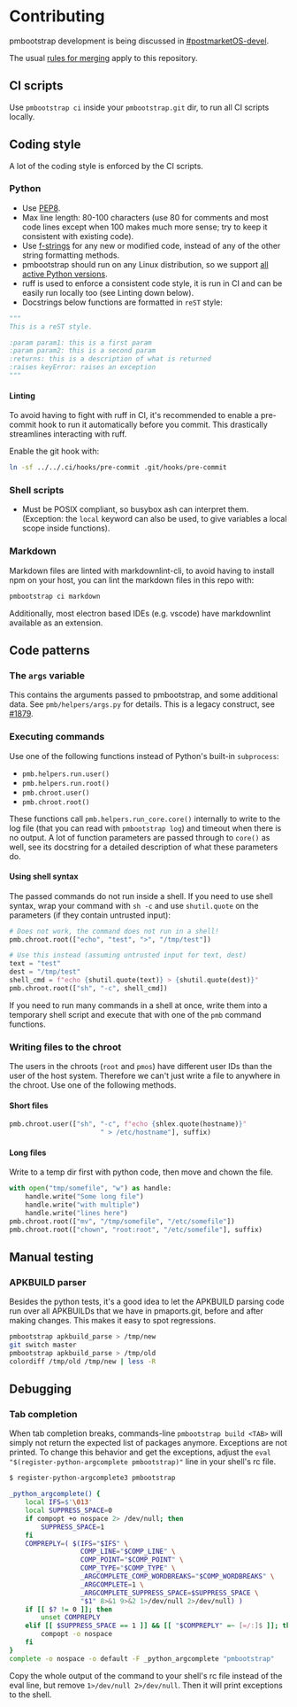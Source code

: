 # Contributing

pmbootstrap development is being discussed in
[#postmarketOS-devel](https://wiki.postmarketos.org/wiki/Matrix_and_IRC).

The usual [rules for
merging](https://wiki.postmarketos.org/wiki/Rules_for_merging) apply to this
repository.

## CI scripts

Use `pmbootstrap ci` inside your `pmbootstrap.git` dir, to run all CI scripts
locally.

## Coding style

A lot of the coding style is enforced by the CI scripts.

### Python

* Use [PEP8](https://www.python.org/dev/peps/pep-0008/).
* Max line length: 80-100 characters (use 80 for comments and most code lines
  except when 100 makes much more sense; try to keep it consistent with existing
  code).
* Use [f-strings](https://peps.python.org/pep-0498/) for any new or modified
  code, instead of any of the other string formatting methods.
* pmbootstrap should run on any Linux distribution, so we support [all active
  Python versions](https://www.python.org/downloads/).
* ruff is used to enforce a consistent code style, it is run in CI and can be
  easily run locally too (see Linting down below).
* Docstrings below functions are formatted in `reST` style:

```python
"""
This is a reST style.

:param param1: this is a first param
:param param2: this is a second param
:returns: this is a description of what is returned
:raises keyError: raises an exception
"""
```

#### Linting

To avoid having to fight with ruff in CI, it's recommended to enable a
pre-commit hook to run it automatically before you commit. This drastically
streamlines interacting with ruff.

Enable the git hook with:

```sh
ln -sf ../../.ci/hooks/pre-commit .git/hooks/pre-commit
```

### Shell scripts

* Must be POSIX compliant, so busybox ash can interpret them. (Exception: the
  `local` keyword can also be used, to give variables a local scope inside
  functions).

### Markdown

Markdown files are linted with markdownlint-cli, to avoid having to install npm
on your host, you can lint the markdown files in this repo with:

```sh
pmbootstrap ci markdown
```

Additionally, most electron based IDEs (e.g. vscode) have markdownlint available
as an extension.

## Code patterns

### The `args` variable

This contains the arguments passed to pmbootstrap, and some additional data. See
`pmb/helpers/args.py` for details. This is a legacy construct, see
[#1879](https://gitlab.postmarketos.org/postmarketOS/pmbootstrap/-/issues/1879).

### Executing commands

Use one of the following functions instead of Python's built-in `subprocess`:

* `pmb.helpers.run.user()`
* `pmb.helpers.run.root()`
* `pmb.chroot.user()`
* `pmb.chroot.root()`

These functions call `pmb.helpers.run_core.core()` internally to write to the
log file (that you can read with `pmbootstrap log`) and timeout when there is no
output. A lot of function parameters are passed through to `core()` as well, see
its docstring for a detailed description of what these parameters do.

#### Using shell syntax

The passed commands do not run inside a shell. If you need to use shell syntax,
wrap your command with `sh -c` and use `shutil.quote` on the parameters (if they
contain untrusted input):

```py
# Does not work, the command does not run in a shell!
pmb.chroot.root(["echo", "test", ">", "/tmp/test"])

# Use this instead (assuming untrusted input for text, dest)
text = "test"
dest = "/tmp/test"
shell_cmd = f"echo {shutil.quote(text)} > {shutil.quote(dest)}"
pmb.chroot.root(["sh", "-c", shell_cmd])
```

If you need to run many commands in a shell at once, write them into a temporary
shell script and execute that with one of the `pmb` command functions.

### Writing files to the chroot

The users in the chroots (`root` and `pmos`) have different user IDs than the
user of the host system. Therefore we can't just write a file to anywhere in the
chroot. Use one of the following methods.

#### Short files

```py
pmb.chroot.user(["sh", "-c", f"echo {shlex.quote(hostname)}"
                       " > /etc/hostname"], suffix)
```

#### Long files

Write to a temp dir first with python code, then move and chown the file.

```py
with open("tmp/somefile", "w") as handle:
    handle.write("Some long file")
    handle.write("with multiple")
    handle.write("lines here")
pmb.chroot.root(["mv", "/tmp/somefile", "/etc/somefile"])
pmb.chroot.root(["chown", "root:root", "/etc/somefile"], suffix)
```

## Manual testing

### APKBUILD parser

Besides the python tests, it's a good idea to let the APKBUILD parsing code run
over all APKBUILDs that we have in pmaports.git, before and after making
changes. This makes it easy to spot regressions.

```sh
pmbootstrap apkbuild_parse > /tmp/new
git switch master
pmbootstrap apkbuild_parse > /tmp/old
colordiff /tmp/old /tmp/new | less -R
```

## Debugging

### Tab completion

When tab completion breaks, commands-line `pmbootstrap build <TAB>` will simply
not return the expected list of packages anymore. Exceptions are not printed. To
change this behavior and get the exceptions, adjust the `eval
"$(register-python-argcomplete pmbootstrap)"` line in your shell's rc file.

```sh
$ register-python-argcomplete3 pmbootstrap

_python_argcomplete() {
    local IFS=$'\013'
    local SUPPRESS_SPACE=0
    if compopt +o nospace 2> /dev/null; then
        SUPPRESS_SPACE=1
    fi
    COMPREPLY=( $(IFS="$IFS" \
                  COMP_LINE="$COMP_LINE" \
                  COMP_POINT="$COMP_POINT" \
                  COMP_TYPE="$COMP_TYPE" \
                  _ARGCOMPLETE_COMP_WORDBREAKS="$COMP_WORDBREAKS" \
                  _ARGCOMPLETE=1 \
                  _ARGCOMPLETE_SUPPRESS_SPACE=$SUPPRESS_SPACE \
                  "$1" 8>&1 9>&2 1>/dev/null 2>/dev/null) )
    if [[ $? != 0 ]]; then
        unset COMPREPLY
    elif [[ $SUPPRESS_SPACE == 1 ]] && [[ "$COMPREPLY" =~ [=/:]$ ]]; then
        compopt -o nospace
    fi
}
complete -o nospace -o default -F _python_argcomplete "pmbootstrap"
```

Copy the whole output of the command to your shell's rc file instead of the eval
line, but remove `1>/dev/null 2>/dev/null`. Then it will print exceptions to the
shell.

